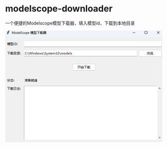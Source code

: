 # modelscope-downloader

一个便捷的Modelscope模型下载器，填入模型id，下载到本地目录

![](img/Snipaste_2025-06-16_12-38-21.png)